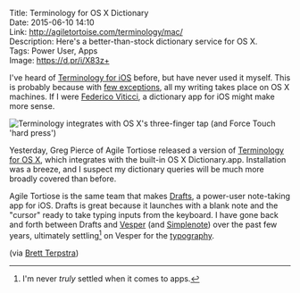 Title: Terminology for OS X Dictionary  
Date: 2015-06-10 14:10  
Link: http://agiletortoise.com/terminology/mac/  
Description: Here's a better-than-stock dictionary service for OS X.  
Tags: Power User, Apps  
Image: https://d.pr/i/X83z+  

I've heard of [Terminology for iOS][1] before, but have never used it myself. This is probably because with [few exceptions][2], all my writing takes place on OS X machines. If I were [Federico Viticci][3], a dictionary app for iOS might make more sense.

![Terminology integrates with OS X's three-finger tap (and Force Touch 'hard press')][4]

Yesterday, Greg Pierce of Agile Tortiose released a version of [Terminology for OS X][5], which integrates with the built-in OS X Dictionary.app. Installation was a breeze, and I suspect my dictionary queries will be much more broadly covered than before.

Agile Tortiose is the same team that makes [Drafts][6], a power-user note-taking app for iOS. Drafts is great because it launches with a blank note and the "cursor" ready to take typing inputs from the keyboard. I have gone back and forth between Drafts and [Vesper][7] (and [Simplenote][8]) over the past few years, ultimately settling[^1] on Vesper for the [typography][9]. 

(via [Brett Terpstra][10])

[^1]: I'm never *truly* settled when it comes to apps. 

[1]: https://itunes.apple.com/us/app/terminology-3-extensible-dictionary/id687798859?at=1l3vx9s "Terminology 3 on the App Store"
[2]: /2015/3/31/macbookless "My post on going MacBookless for a while"
[3]: http://www.macstories.net/stories/ipad-air-2-review-why-the-ipad-became-my-main-computer/ "Federico Viticci uses an iPad as his primary computer"
[4]: https://d.pr/i/X83z+ "Terminology for OS X"
[5]: http://agiletortoise.com/terminology/mac/ "Project page for Terminology for Mac"
[6]: https://itunes.apple.com/us/app/id905337691?at=1l3vx9s "Drafts 4 on the App Store"
[7]: https://itunes.apple.com/us/app/vesper/id655895325?at=1l3vx9s "Vesper on the App Store"
[8]: https://itunes.apple.com/us/app/simplenote/id289429962?at=1l3vx9s "Simplenote on the App Store"
[9]: http://vesperapp.co/blog/how-to-make-a-vesper/ "Blog post from Q Branch about Vesper"
[10]: http://brettterpstra.com/2015/06/10/the-terminology-dictionary-for-mac/ "Brett's link to Terminology for Mac"